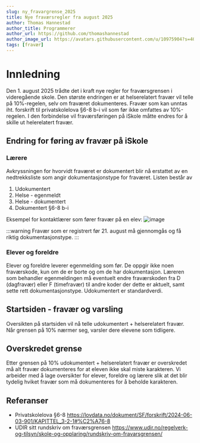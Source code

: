 ```yaml
---
slug: ny_fravargrense_2025
title: Nye fraværsregler fra august 2025
author: Thomas Hannestad
author_title: Programmerer
author_url: https://github.com/thomashannestad
author_image_url: https://avatars.githubusercontent.com/u/10975904?s=400&u=3da50813df75e4f3afb48e241aba5457756c51a7&v=4
tags: [fravær]
---
```



# Innledning
Den 1. august 2025 trådte det i kraft nye regler for fraværsgrensen i videregående skole. Den største endringen er at helserelatert fravær vil telle på 10%-regelen, selv om fraværet dokumenteres. Fravær som kan unntas iht. forskrift til privatskolelova §6-8 b-i vil som før ikke omfattes av 10%-regelen. I den forbindelse vil fraværsføringen på iSkole måtte endres for å skille ut helerelatert fravær.

## Endring for føring av fravær på iSkole

### Lærere
Avkryssningen for hvorvidt fraværet er dokumentert blir nå erstattet av en nedtrekksliste som angir dokumentasjonstype for fraværet. Listen består av
1. Udokumentert
1. Helse - egenmeldt
1. Helse - dokumentert
1. Dokumentert §6-8 b-i

Eksempel for kontaktlærer som fører fravær på en elev:
![image](/img/Helsefravær.png)

:::warning
Fravær som er registrert før 21. august må gjennomgås og få riktig dokumentasjonstype.
:::

### Elever og foreldre
Elever og foreldre leverer egenmelding som før. De oppgir ikke noen fraværskode, kun om de er borte og om de har dokumentasjon. Læreren som behandler egenmeldingen må eventuelt endre fraværskoden fra D (dagfravær) eller F (timefravær) til andre koder der dette er aktuelt, samt sette rett dokumentasjonstype. Udokumentert er standardverdi. 


## Startsiden - fravær og varsling
Oversikten på startsiden vil nå telle udokumentert + helserelatert fravær. Når grensen på 10% nærmer seg, varsler dere elevene som tidligere.

## Overskredet grense
Etter grensen på 10% udokumentert + helserelatert fravær er overskredet må alt fravær dokumenteres for at eleven ikke skal miste karakteren. Vi arbeider med å lage oversikter for elever, foreldre og lærere slik at det blir tydelig hviket fravær som må dokumenteres for å beholde karakteren. 

## Referanser
- Privatskolelova §6-8 https://lovdata.no/dokument/SF/forskrift/2024-06-03-901/KAPITTEL_3-2-1#%C2%A76-8
- UDIR sitt rundskriv om fraværsgrensen https://www.udir.no/regelverk-og-tilsyn/skole-og-opplaring/rundskriv-om-fravarsgrensen/